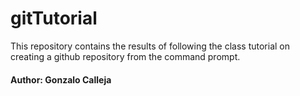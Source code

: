 # gitTutorial
This repository contains the results of following the class tutorial on creating
a github repository from the command prompt.

#### Author: Gonzalo Calleja
